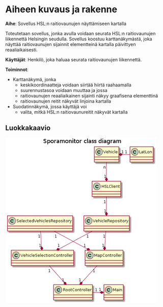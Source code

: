 # Aiheen kuvaus ja rakenne

**Aihe**: Sovellus HSL:n raitiovaunujen näyttämiseen kartalla

Toteutetaan sovellus, jonka avulla voidaan seurata HSL:n raitiovaunujen liikennettä Helsingin seudulla.
Sovellus koostuu karttanäkymästä, joka näyttää raitiovaunujen sijainnit elementteinä kartalla päivittyen reaaliaikaisesti.

**Käyttäjät**: Henkilö, joka haluaa seurata raitiovaunujen liikennettä.

**Toiminnot**:

* Karttanäkymä, jonka
    * keskikoordinaatteja voidaan siirtää hiirtä raahaamalla
    * suurennustasoa voidaan muuttaa
ja jossa
    * raitiovaunujen reaaliaikainen sijainti näkyy graafisena elementtinä
    * raitiovaunujen reitit näkyvät linjoina kartalla
* Suodatinnäkymä, jossa käyttäjä voi
    * valita, mitkä HSL:n raitiovaunureitit näkyvät kartalla

## Luokkakaavio

![Luokkakaavio](luokkakaavio.png)
